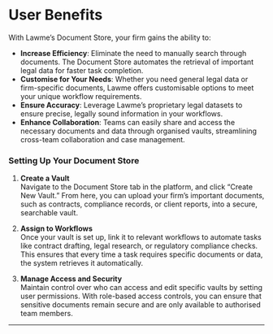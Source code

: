 # User Benefits

With Lawme’s Document Store, your firm gains the ability to:

- **Increase Efficiency**: Eliminate the need to manually search through documents. The Document Store automates the retrieval of important legal data for faster task completion.
- **Customise for Your Needs**: Whether you need general legal data or firm-specific documents, Lawme offers customisable options to meet your unique workflow requirements.
- **Ensure Accuracy**: Leverage Lawme’s proprietary legal datasets to ensure precise, legally sound information in your workflows.
- **Enhance Collaboration**: Teams can easily share and access the necessary documents and data through organised vaults, streamlining cross-team collaboration and case management.

### Setting Up Your Document Store

1. **Create a Vault**  
   Navigate to the Document Store tab in the platform, and click “Create New Vault.” From here, you can upload your firm’s important documents, such as contracts, compliance records, or client reports, into a secure, searchable vault.

2. **Assign to Workflows**  
   Once your vault is set up, link it to relevant workflows to automate tasks like contract drafting, legal research, or regulatory compliance checks. This ensures that every time a task requires specific documents or data, the system retrieves it automatically.

3. **Manage Access and Security**  
   Maintain control over who can access and edit specific vaults by setting user permissions. With role-based access controls, you can ensure that sensitive documents remain secure and are only available to authorised team members.

---